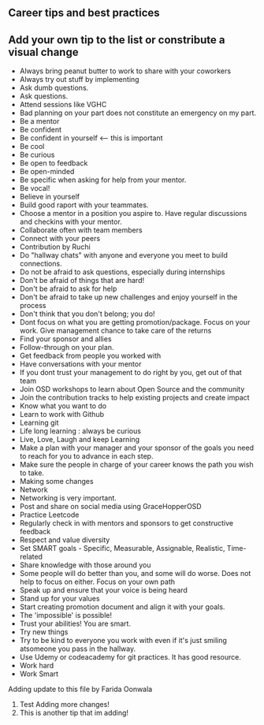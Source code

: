## Career tips and best practices

## Add your own tip to the list or constribute a visual change

- Always bring peanut butter to work to share with your coworkers
- Always try out stuff by implementing
- Ask dumb questions.
- Ask questions.
- Attend sessions like VGHC
- Bad planning on your part does not constitute an emergency on my part.
- Be a mentor
- Be confident
- Be confident in yourself <-- this is important
- Be cool
- Be curious
- Be open to feedback
- Be open-minded
- Be specific when asking for help from your mentor.
- Be vocal!
- Believe in yourself
- Build good raport with your teammates.
- Choose a mentor in a position you aspire to. Have regular discussions and checkins with your mentor.
- Collaborate often with team members
- Connect with your peers
- Contribution by Ruchi
- Do "hallway chats" with anyone and everyone you meet to build connections.
- Do not be afraid to ask questions, especially during internships
- Don't be afraid of things that are hard!
- Don't be afraid to ask for help
- Don't be afraid to take up new challenges and enjoy yourself in the process
- Don't think that you don't belong; you do!
- Dont focus on what you are getting promotion/package. Focus on your work. Give management chance to take care of the returns
- Find your sponsor and allies
- Follow-through on your plan.
- Get feedback from people you worked with
- Have conversations with your mentor
- If you dont trust your management to do right by you, get out of that team
- Join OSD workshops to learn about Open Source and the community
- Join the contribution tracks to help existing projects and create impact
- Know what you want to do
- Learn to work with Github
- Learning git
- Life long learning : always be curious 
- Live, Love, Laugh and keep Learning
- Make a plan with your manager and your sponsor of the goals you need to reach for you to advance in each step.
- Make sure the people in charge of your career knows the path you wish to take.
- Making some changes
- Network
- Networking is very important.
- Post and share on social media using GraceHopperOSD
- Practice Leetcode
- Regularly check in with mentors and sponsors to get constructive feedback
- Respect and value diversity
- Set SMART goals - Specific, Measurable, Assignable, Realistic, Time-related
- Share knowledge with those around you
- Some people will do better than you, and some will do worse. Does not help to focus on either. Focus on your own path
- Speak up and ensure that your voice is being heard
- Stand up for your values
- Start creating promotion document and align it with your goals.
- The 'impossible' is possible!
- Trust your abilities! You are smart.
- Try new things
- Try to be kind to everyone you work with even if it's just smiling atsomeone you pass in the hallway.
- Use Udemy or codeacademy for git practices. It has good resource.
- Work hard
- Work Smart

Adding update to this file by Farida Oonwala
1. Test Adding more changes!
1. This is another tip that im adding!
